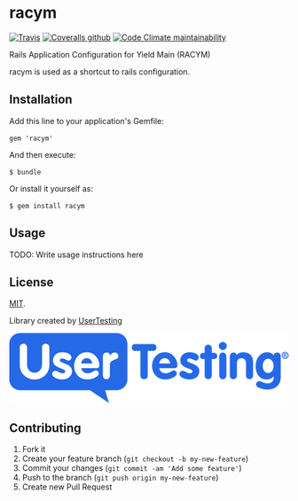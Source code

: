 # racym

[![Travis](https://img.shields.io/travis/usertesting/racym?style=for-the-badge)](https://travis-ci.org/usertesting/racym) [![Coveralls github](https://img.shields.io/coveralls/github/usertesting/racym?style=for-the-badge)](https://coveralls.io/github/usertesting/racym) [![Code Climate maintainability](https://img.shields.io/codeclimate/maintainability/usertesting/racym?style=for-the-badge)](https://codeclimate.com/github/usertesting/racym)

Rails Application Configuration for Yield Main (RACYM)

racym is used as a shortcut to rails configuration.

## Installation

Add this line to your application's Gemfile:

    gem 'racym'

And then execute:

    $ bundle

Or install it yourself as:

    $ gem install racym

## Usage

TODO: Write usage instructions here

## License

[MIT](LICENSE).

Library created by [UserTesting](https://usertesting.com)

![UserTesting](doc/UserTesting.png)

## Contributing

1. Fork it
2. Create your feature branch (`git checkout -b my-new-feature`)
3. Commit your changes (`git commit -am 'Add some feature'`)
4. Push to the branch (`git push origin my-new-feature`)
5. Create new Pull Request
